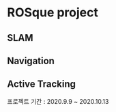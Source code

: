 ROSque project
==============

## SLAM
## Navigation
## Active Tracking



프로젝트 기간 : 2020.9.9 ~ 2020.10.13

